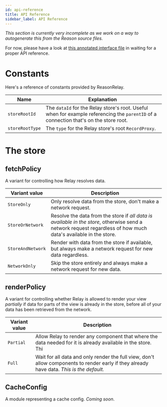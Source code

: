 ```yaml
---
id: api-reference
title: API Reference
sidebar_label: API Reference
---
```


_This section is currently very incomplete as we work on a way to autogenerate this from the Reason source files._

For now, please have a look at [this annotated interface file](https://github.com/zth/reason-relay/blob/master/packages/reason-relay/src/ReasonRelay.rei) in waiting for a proper API reference.

# Constants

Here's a reference of constants provided by ReasonRelay.

| Name            | Explanation                                                                                                                           |
| --------------- | ------------------------------------------------------------------------------------------------------------------------------------- |
| `storeRootId`   | The `dataId` for the Relay store's root. Useful when for example referencing the `parentID` of a connection that's on the store root. |
| `storeRootType` | The `type` for the Relay store's root `RecordProxy`.                                                                                  |

# The store

## fetchPolicy

A variant for controlling how Relay resolves data.

| Variant value     | Description                                                                                                                                                     |
| ----------------- | --------------------------------------------------------------------------------------------------------------------------------------------------------------- |
| `StoreOnly`       | Only resolve data from the store, don't make a network request.                                                                                                 |
| `StoreOrNetwork`  | Resolve the data from the store if _all data is available in the store_, otherwise send a network request regardless of how much data's available in the store. |
| `StoreAndNetwork` | Render with data from the store if available, but always make a network request for new data regardless.                                                        |
| `NetworkOnly`     | Skip the store entirely and always make a network request for new data.                                                                                         |

## renderPolicy

A variant for controlling whether Relay is allowed to render your view _partially_ if data for parts of the view is already in the store, before all of your data has been retrieved from the network.

| Variant value | Description                                                                                                                               |
| ------------- | ----------------------------------------------------------------------------------------------------------------------------------------- |
| `Partial`     | Allow Relay to render any component that where the data needed for it is already available in the store. Thi                              |
| `Full`        | Wait for all data and only render the full view, don't allow components to render early if they already have data. _This is the default._ |

## CacheConfig

A module representing a cache config. _Coming soon_.
